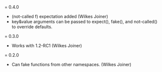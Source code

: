 = 0.4.0 
* (not-called f) expectation added (Wilkes Joiner)
* key&value arguments can be passed to expect(), fake(), and
  not-called() to override defaults.

= 0.3.0
* Works with 1.2-RC1 (Wilkes Joiner)

= 0.2.0

* Can fake functions from other namespaces. (Wilkes Joiner)
